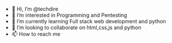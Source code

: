 - 👋 Hi, I’m @techdire
- 👀 I’m interested in Programming and Pentesting
- 🌱 I’m currently learning Full stack web development and python
- 💞️ I’m looking to collaborate on html,css,js and python
- 📫 How to reach me 

<!---
techdire/techdire is a ✨ special ✨ repository because its `README.md` (this file) appears on your GitHub profile.
You can click the Preview link to take a look at your changes.
--->
